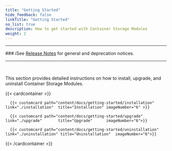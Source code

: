 ```yaml
---
title: "Getting Started" 
hide_feedback: false
linkTitle: "Getting Started"
no_list: true
description: How to get started with Container Storage Modules
weight: 2
---
```

<hr>
### ℹ️See <a href="/csm-docs/docs/release/#notifications">Release Notes</a> for general and deprecation notices.
<hr>
<br>

This section provides detailed instructions on how to install, upgrade, and uninstall Container Storage Modules.

{{< cardcontainer >}}

      {{< customcard path="content/docs/getting-started/installation"  link="./installation"  title="Installation" imageNumber="6" >}} 

      {{< customcard path="content/docs/getting-started/upgrade"       link="./upgrade"       title="Upgrade"      imageNumber="6">}}

      {{< customcard path="content/docs/getting-started/uninstallation" link="./uninstallation" title="Uninstallation"  imageNumber="6">}}

{{< /cardcontainer >}} 


